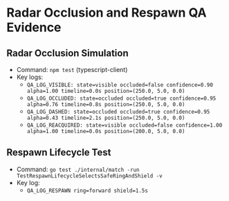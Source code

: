 # Radar Occlusion and Respawn QA Evidence

## Radar Occlusion Simulation
- Command: `npm test` (typescript-client)
- Key logs:
  - `QA_LOG_VISIBLE: state=visible occluded=false confidence=0.90 alpha=1.00 timeline=0.0s position=(250.0, 5.0, 0.0)`
  - `QA_LOG_OCCLUDED: state=occluded occluded=true confidence=0.95 alpha=0.76 timeline=0.8s position=(250.0, 5.0, 0.0)`
  - `QA_LOG_DASHED: state=occluded occluded=true confidence=0.95 alpha=0.43 timeline=2.1s position=(250.0, 5.0, 0.0)`
  - `QA_LOG_REACQUIRED: state=visible occluded=false confidence=1.00 alpha=1.00 timeline=0.0s position=(200.0, 5.0, 0.0)`

## Respawn Lifecycle Test
- Command: `go test ./internal/match -run TestRespawnLifecycleSelectsSafeRingAndShield -v`
- Key log:
  - `QA_LOG_RESPAWN ring=forward shield=1.5s`
